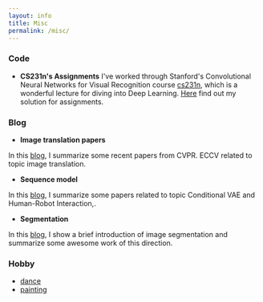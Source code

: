 ```yaml
---
layout: info
title: Misc 
permalink: /misc/
---
```


### Code
<!-- - [Reinforcement Learning: An Introduction](https://github.com/ShangtongZhang/reinforcement-learning-an-introduction) ![(8k stars)](https://img.shields.io/github/stars/shangtongzhang/reinforcement-learning-an-introduction.svg?style=social)  
This repo is a python implementation of the textbook from Sutton & Barto. -->
- **CS231n's Assignments** 
I've worked through Stanford's Convolutional Neural Networks for Visual Recognition course [cs231n](http://cs231n.stanford.edu), which is a wonderful lecture for diving into Deep Learning. [Here](https://github.com/JiaojiaoYe1994/cs231_assignment_solution1718) find out my solution for assignments.



### Blog
* **Image translation papers**

In this [blog](/jiaojiaoye/blog/img_translation_paper), I summarize some recent papers from CVPR. ECCV related to topic image translation.


* **Sequence model**

In this [blog](/jiaojiaoye/blog/sequence_model), I summarize some papers related to topic Conditional VAE and Human-Robot Interaction,.

* **Segmentation**

In this [blog](/jiaojiaoye/blog/segmentation), I show a brief introduction of image segmentation and summarize some awesome work of this direction. 



### Hobby
- [dance](/jiaojiaoye/hobby/dance)
- [painting](/jiaojiaoye/hobby/painting)
